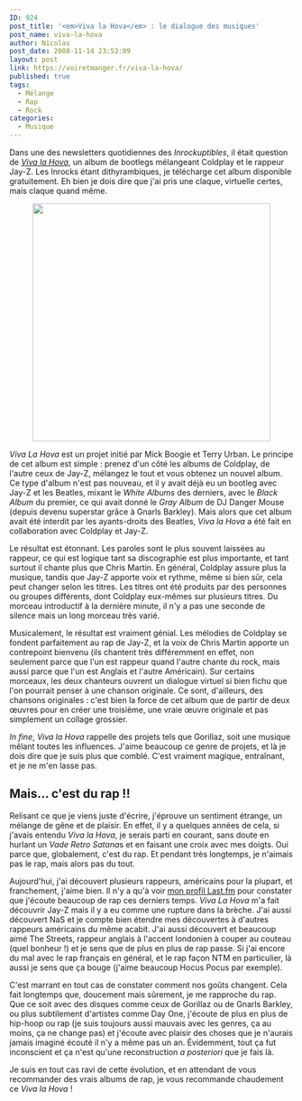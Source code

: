 ```yaml
---
ID: 924
post_title: '<em>Viva la Hova</em> : le dialogue des musiques'
post_name: viva-la-hova
author: Nicolas
post_date: 2008-11-14 23:53:09
layout: post
link: https://voiretmanger.fr/viva-la-hova/
published: true
tags:
  - Mélange
  - Rap
  - Rock
categories:
  - Musique
---
```

<p></p>
<p>Dans une des newsletters quotidiennes des <em>Inrockuptibles</em>, il était question de <em><a href="http://www.vivalahova.com/">Viva la Hova</a></em>, un album de bootlegs mélangeant Coldplay et le rappeur Jay-Z. Les Inrocks étant dithyrambiques, je télécharge cet album disponible gratuitement. Eh bien je dois dire que j'ai pris une claque, virtuelle certes, mais claque quand même.</p>
<p style="text-align: center;"><img class="size-full wp-image-925 aligncenter" title="vivalahova-web" src="https://voiretmanger.fr/wp-content/uploads/2008/11/vivalahova-web.jpg" alt="" width="422" height="422" /></p>
<p><em>Viva La Hova</em> est un projet initié par Mick Boogie et Terry Urban. Le principe de cet album est simple : prenez d'un côté les albums de Coldplay, de l'autre ceux de Jay-Z, mélangez le tout et vous obtenez un nouvel album. Ce type d'album n'est pas nouveau, et il y avait déjà eu un bootleg avec Jay-Z et les Beatles, mixant le <em>White Albums</em> des derniers, avec le <em>Black Album</em> du premier, ce qui avait donné le <em>Gray Album</em> de DJ Danger Mouse (depuis devenu superstar grâce à Gnarls Barkley). Mais alors que cet album avait été interdit par les ayants-droits des Beatles, <em>Viva la Hova</em> a été fait en collaboration avec Coldplay et Jay-Z.</p>
<p>Le résultat est étonnant. Les paroles sont le plus souvent laissées au rappeur, ce qui est logique tant sa discographie est plus importante, et tant surtout il chante plus que Chris Martin. En général, Coldplay assure plus la musique, tandis que Jay-Z apporte voix et rythme, même si bien sûr, cela peut changer selon les titres. Les titres ont été produits par des personnes ou groupes différents, dont Coldplay eux-mêmes sur plusieurs titres. Du morceau introductif à la dernière minute, il n'y a pas une seconde de silence mais un long morceau très varié.</p>
<p>Musicalement, le résultat est vraiment génial. Les mélodies de Coldplay se fondent parfaitement au rap de Jay-Z, et la voix de Chris Martin apporte un contrepoint bienvenu (ils chantent très différemment en effet, non seulement parce que l'un est rappeur quand l'autre chante du rock, mais aussi parce que l'un est Anglais et l'autre Américain). Sur certains morceaux, les deux chanteurs ouvrent un dialogue virtuel si bien fichu que l'on pourrait penser à une chanson originale. Ce sont, d'ailleurs, des chansons originales : c'est bien la force de cet album que de partir de deux œuvres pour en créer une troisième, une vraie œuvre originale et pas simplement un collage grossier.</p>
<p><em>In fin</em><em>e</em>, <em>Viva la Hova</em> rappelle des projets tels que Gorillaz, soit une musique mêlant toutes les influences. J'aime beaucoup ce genre de projets, et là je dois dire que je suis plus que comblé. C'est vraiment magique, entraînant, et je ne m'en lasse pas.</p>
<p></p>

<h2 id="924_mais-cest-du-rap_1">Mais... c'est du rap !!</h2>
<p>Relisant ce que je viens juste d'écrire, j'éprouve un sentiment étrange, un mélange de gêne et de plaisir. En effet, il y a quelques années de cela, si j'avais entendu <em>Viva la Hova</em>, je serais parti en courant, sans doute en hurlant un <em>Vade Retro Satana</em>s et en faisant une croix avec mes doigts. Oui parce que, globalement, c'est du rap. Et pendant très longtemps, je n'aimais pas le rap, mais alors pas du tout.</p>
<p>Aujourd'hui, j'ai découvert plusieurs rappeurs, américains pour la plupart, et franchement, j'aime bien. Il n'y a qu'à voir <a href="http://www.lastfm.fr/user/nicolinux87">mon profil Last.fm</a> pour constater que j'écoute beaucoup de rap ces derniers temps. <em>Viva La Hova</em> m'a fait découvrir Jay-Z mais il y a eu comme une rupture dans la brèche. J'ai aussi découvert NaS et je compte bien étendre mes découvertes à d'autres rappeurs américains du même acabit. J'ai aussi découvert et beaucoup aimé The Streets, rappeur anglais à l'accent londonien à couper au couteau (quel bonheur !) et je sens que de plus en plus de rap passe. Si j'ai encore du mal avec le rap français en général, et le rap façon NTM en particulier, là aussi je sens que ça bouge (j'aime beaucoup Hocus Pocus par exemple).</p>
<p>C'est marrant en tout cas de constater comment nos goûts changent. Cela fait longtemps que, doucement mais sûrement, je me rapproche du rap. Que ce soit avec des disques comme ceux de Gorillaz ou de Gnarls Barkley, ou plus subtilement d'artistes comme Day One, j'écoute de plus en plus de hip-hoop ou rap (je suis toujours aussi mauvais avec les genres, ça au moins, ça ne change pas) et j'écoute avec plaisir des choses que je n'aurais jamais imaginé écouté il n'y a même pas un an. Évidemment, tout ça fut inconscient et ça n'est qu'une reconstruction <em>a posteriori</em> que je fais là.</p>
<p></p>
<p>Je suis en tout cas ravi de cette évolution, et en attendant de vous recommander des vrais albums de rap, je vous recommande chaudement ce <em>Viva la Hova</em> !</p>